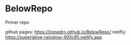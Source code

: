 # BelowRepo
Primer repo

github pages:
https://itopedro.github.io/BelowRepo/
netifly:
https://superlative-raindrop-493c95.netlify.app
